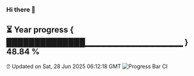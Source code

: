 ### Hi there 👋
⏳ Year progress { ██████████████▁▁▁▁▁▁▁▁▁▁▁▁▁▁▁▁ } 48.84 %
---
⏰ Updated on Sat, 28 Jun 2025 06:12:18 GMT
![Progress Bar CI](https://github.com/Moyi321/Moyi321/workflows/Progress%20Bar%20CI/badge.svg)
